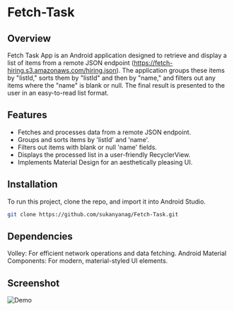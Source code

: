 # Fetch-Task

## Overview
Fetch Task App is an Android application designed to retrieve and display a list of items from a remote JSON endpoint (https://fetch-hiring.s3.amazonaws.com/hiring.json). The application groups these items by "listId," sorts them by "listId" and then by "name," and filters out any items where the "name" is blank or null. The final result is presented to the user in an easy-to-read list format.

## Features
- Fetches and processes data from a remote JSON endpoint.
- Groups and sorts items by 'listId' and 'name'.
- Filters out items with blank or null 'name' fields.
- Displays the processed list in a user-friendly RecyclerView.
- Implements Material Design for an aesthetically pleasing UI.

## Installation
To run this project, clone the repo, and import it into Android Studio.

```bash
git clone https://github.com/sukanyanag/Fetch-Task.git
```
## Dependencies
Volley: For efficient network operations and data fetching.
Android Material Components: For modern, material-styled UI elements.

## Screenshot

![Demo](https://github.com/sukanyanag/Fetch-Task/assets/60750067/cc95125e-73b9-43f6-a928-f7d65e78cfa0)



